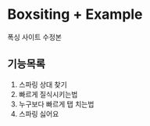 # Boxsiting + Example

폭싱 사이트 수정본 

## 기능목록

1. 스파링 상대 찾기 
2. 빠르게 질식시키는법
3. 누구보다 빠르게 탭 치는법
4. 스파링 싫어요